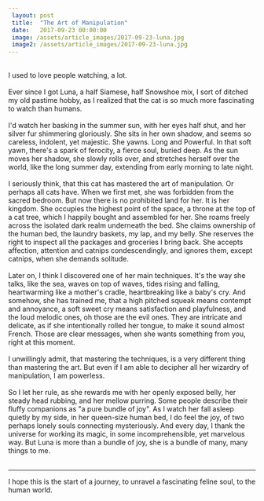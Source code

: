 ```yaml
---
 layout: post
 title:  "The Art of Manipulation"
 date:   2017-09-23 00:00:00
 image: /assets/article_images/2017-09-23-luna.jpg
 image2: /assets/article_images/2017-09-23-luna.jpg
---
```


<br />
I used to love people watching, a lot. 
<br />
<br />
Ever since I got Luna, a half Siamese, half Snowshoe mix, I sort of ditched my old pastime hobby, as I realized that the cat is so much more fascinating to watch than humans. 
<br />
<br />
I'd watch her basking in the summer sun, with her eyes half shut, and her silver fur shimmering gloriously. She sits in her own shadow, and seems so careless, indolent, yet majestic. She yawns. Long and Powerful. In that soft yawn, there's a spark of ferocity, a fierce soul, buried deep. As the sun moves her shadow, she slowly rolls over, and stretches herself over the world, like the long summer day, extending from early morning to late night. 
<br />
<br />
I seriously think, that this cat has mastered the art of manipulation. Or perhaps all cats have. 
When we first met, she was forbidden from the sacred bedroom. But now there is no prohibited land for her. It is her kingdom. She occupies the highest point of the space, a throne at the top of a cat tree, which I happily bought and assembled for her. She roams freely across the isolated dark realm underneath the bed. She claims ownership of the human bed, the laundry baskets, my lap, and my belly. She reserves the right to inspect all the packages and groceries I bring back. She accepts affection, attention and catnips condescendingly, and ignores them, except catnips, when she demands solitude. 
<br />
<br />
Later on, I think I discovered one of her main techniques. It's the way she talks, like the sea, waves on top of waves, tides rising and falling, heartwarming like a mother's cradle, heartbreaking like a baby's cry. And somehow, she has trained me, that a high pitched squeak means contempt and annoyance, a soft sweet cry means satisfaction and playfulness, and the loud melodic ones, oh those are the evil ones. They are intricate and delicate, as if she intentionally rolled her tongue, to make it sound almost French. Those are clear messages, when she wants something from you, right at this moment. 
<br />
<br />
I unwillingly admit, that mastering the techniques, is a very different thing than mastering the art. But even if I am able to decipher all her wizardry of manipulation, I am powerless. 
<br />
<br />
So I let her rule, as she rewards me with her openly exposed belly, her steady head rubbing, and her mellow purring. 
Some people describe their fluffy companions as "a pure bundle of joy". As I watch her fall asleep quietly by my side, in her queen-size human bed, I do feel the joy, of two perhaps lonely souls connecting mysteriously. And every day, I thank the universe for working its magic, in some incomprehensible, yet marvelous way. But Luna is more than a bundle of joy, she is a bundle of many, many things to me. 
<br />
<br />

---

I hope this is the start of a journey, to unravel a fascinating feline soul, to the human world. 
